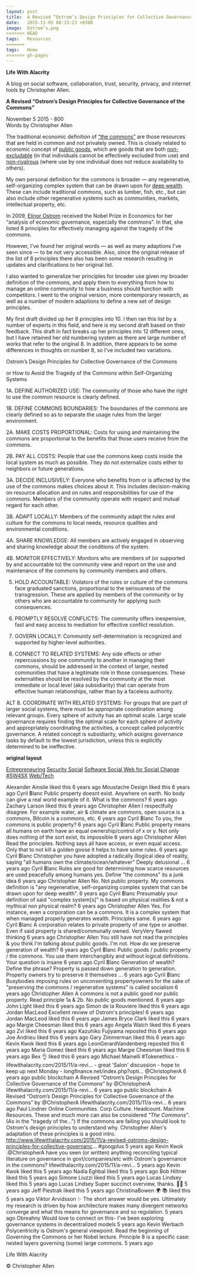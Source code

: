 ```yaml
---
layout: post
title:  A Revised “Ostrom’s Design Principles for Collective Governance of the Commons
date:   2015-11-05 08:15:23 +0300
image:  Ostrom’s.png
<<<<<<< HEAD
tags:   Resources
=======
tags:   Home
>>>>>>> gh-pages
---
```





**Life With Alacrity**

A blog on social software, collaboration, trust, security, privacy, and internet tools by Christopher Allen. 

**A Revised “Ostrom’s Design Principles for Collective Governance of the Commons”**

November 5 2015 - 800
<br>Words by Christopher Allen

The traditional economic definition of [“the commons”](https://en.wikipedia.org/wiki/Commons) are those resources that are held in common and not privately owned. This is closely related to economic concept of [public goods](https://en.wikipedia.org/wiki/Public_good), which are goods that are both [non-excludable](https://en.wikipedia.org/wiki/Excludability) (in that individuals cannot be effectively excluded from use) and [non-rivalrous](https://en.wikipedia.org/wiki/Rivalry_(economics)) (where use by one individual does not reduce availability to others).

My own personal definition for the commons is broader — any regenerative, self-organizing complex system that can be drawn upon for [deep wealth](https://www.artbrock.com/presentations/new-economy-new-wealth). These can include traditional commons, such as lumber, fish, etc., but can also include other regenerative systems such as communities, markets, intellectual property, etc.

In 2009, [Elinor Ostrom](https://en.wikipedia.org/wiki/Elinor_Ostrom) received the Nobel Prize in Economics for her “analysis of economic governance, especially the commons”. In that, she listed 8 principles for effectively managing against the tragedy of the commons.

However, I've found her original words — as well as many adaptions I've seen since — to be not very accessible. Also, since the original release of the list of 8 principles there also has been some research resulting in updates and clarifications to her original list.

I also wanted to generalize her principles for broader use given my broader definition of the commons, and apply them to everything from how to manage an online community to how a business should function with competitors. I went to the original version, more contemporary research, as well as a number of modern adaptions to define a new set of design principles.

My first draft divided up her 8 principles into 10. I then ran this list by a number of experts in this field, and here is my second draft based on their feedback. This draft in fact breaks up her principles into 12 different ones, but I have retained her old numbering system as there are large number of works that refer to the original 8. In addition, there appears to be some differences in thoughts on number 8, so I've included two variations.

Ostrom’s Design Principles for Collective Governance of the Commons

or
How to Avoid the Tragedy of the Commons within Self-Organizing Systems

1A. DEFINE AUTHORIZED USE: The community of those who have the right to use the common resource is clearly defined.

1B. DEFINE COMMONS BOUNDARIES: The boundaries of the commons are clearly defined so as to separate the usage rules from the larger environment.

2A. MAKE COSTS PROPORTIONAL: Costs for using and maintaining the commons are proportional to the benefits that those users receive from the commons.

2B. PAY ALL COSTS: People that use the commons keep costs inside the local system as much as possible. They do not externalize costs either to neighbors or future generations.

3A. DECIDE INCLUSIVELY: Everyone who benefits from or is affected by the use of the commons makes choices about it. This includes decision-making on resource allocation and on rules and responsibilities for use of the commons. Members of the community operate with respect and mutual regard for each other.

3B. ADAPT LOCALLY: Members of the community adapt the rules and culture for the commons to local needs, resource qualities and environmental conditions.

4A. SHARE KNOWLEDGE: All members are actively engaged in observing and sharing knowledge about the conditions of the system.

4B. MONITOR EFFECTIVELY: Monitors who are members of (or supported by and accountable to) the community view and report on the use and maintenance of the commons by community members and others.

5. HOLD ACCOUNTABLE: Violators of the rules or culture of the commons face graduated sanctions, proportional to the seriousness of the transgression. These are applied by members of the community or by others who are accountable to community for applying such consequences.

6. PROMPTLY RESOLVE CONFLICTS: The community offers inexpensive, fast and easy access to mediation for effective conflict resolution.

7. GOVERN LOCALLY: Community self-determination is recognized and supported by higher-level authorities.

8. CONNECT TO RELATED SYSTEMS: Any side effects or other repercussions by one community to another in managing their commons, should be addressed in the context of larger, nested communities that have a legitimate role in those consequences. These externalities should be resolved by the community at the most immediate or local level (aka subsidiarity) that can operate from effective human relationships, rather than by a faceless authority.

ALT 8. COORDINATE WITH RELATED SYSTEMS: For groups that are part of larger social systems, there must be appropriate coordination among relevant groups. Every sphere of activity has an optimal scale. Large scale governance requires finding the optimal scale for each sphere of activity and appropriately coordinating the activities, a concept called polycentric governance. A related concept is subsidiarity, which assigns governance tasks by default to the lowest jurisdiction, unless this is explicitly determined to be ineffective.

**original layout**

[Entrepreneuring]() [Security Social]() [Software Social Web for Social Change]() [#SW4SX]() [Web/Tech]()

Alexander Ainslie
liked this
6 years ago
Moustache Design
liked this
6 years ago
Cyril ฿lanc
Public property doesnt exist. Anywhere on earth. No body can give a real world example of it. What is the commons?
6 years ago
Zachary Larson
liked this
6 years ago
Christopher Allen
I respectfully disagree. For example water, air & climate are commons, open source is a commons, Bitcoin is a commons, etc.
6 years ago
Cyril ฿lanc
To you, the commons is public property?
6 years ago
Cyril ฿lanc
Public property means all humans on earth have an equal ownership/control of x or y. Not only does nothing of the sort exist, its impossible
6 years ago
Christopher Allen
Read the principles. Nothing says all have access, or even equal access. Only that to not kill a golden goose it helps to have some rules.
6 years ago
Cyril ฿lanc
Christopher you have adopted a radically illogical idea of reality, saying "all humans own the climate/ocean/whatever" Deeply delusional ...
6 years ago
Cyril ฿lanc
Rules are good for determining how scarce resources are used peacefully among humans yes. Define "the commons" its a junk idea
6 years ago
Christopher Allen
No. Not public property. My commons definition is "any regenerative, self-organizing complex system that can be drawn upon for deep wealth".
6 years ago
Cyril ฿lanc
Presumably your definition of said "complex system[s]" is based on physical realities & not a mythical non physical realm?
6 years ago
Christopher Allen
Yes. For instance, even a corporation can be a commons. It is a complex system that when managed properly generates wealth. Principles same.
6 years ago
Cyril ฿lanc
A corporation relates to private property of one type or another. Even if said property is shared/communally owned. VeryVery flawed thinking
6 years ago
Christopher Allen
You still have not read the principles & you think I'm talking about public goods. I'm not. How do we preserve generation of wealth?
6 years ago
Cyril ฿lanc
Public goods / public property / the commons. You use them interchangibly and without logical definitions. Your question is insane
6 years ago
Cyril ฿lanc
Generation of wealth? Define the phrase? Property is passed down generation to generation. Property owners try to preserve it themselves ...
6 years ago
Cyril ฿lanc
Busybodies imposing rules on unconsenting propertyowners for the sake of "preserving the commons / regenerative systems" is called socialism
6 years ago
Christopher Allen
A commons is not a public good nor public property. Read principle 1a & 2b. No public goods mentioned.
6 years ago
John Light
liked this
6 years ago
Simon de la Rouviere
liked this
6 years ago
Jordan MacLeod
Excellent review of Ostrom's principles!
6 years ago
Jordan MacLeod
liked this
6 years ago
James Bryce Clark
liked this
6 years ago
Margie Cheesman
liked this
6 years ago
Angela Walch
liked this
6 years ago
Zvi
liked this
6 years ago
Kazuhiko Fujiyama
reposted this
6 years ago
Joe Andrieu
liked this
6 years ago
Gary Zimmerman
liked this
6 years ago
Kevin Kwok
liked this
6 years ago
LeonGerardVandenberg
reposted this
6 years ago
Maria Gomez
liked this
6 years ago
Margie Cheesman
liked this
6 years ago
Bex 👌
liked this
6 years ago
Michael Mainelli
#Tokenethics - lifewithalacrity.com/2015/11/a-revi… - great 'Salon' discussion - hope to keep up next Monday - longfinance.net/index.php?opti… @ChristopherA
6 years ago
public blockchain
A Revised “Ostrom’s Design Principles for Collective Governance of the Commons” by @ChristopherA lifewithalacrity.com/2015/11/a-revi…
6 years ago
public blockchain
A Revised “Ostrom’s Design Principles for Collective Governance of the Commons” by @ChristopherA lifewithalacrity.com/2015/11/a-revi…
6 years ago
Paul Lindner
Online Communities. Corp Culture. Headcount. Machine Resources. These and much more can also be considered _"The Commons"_. (As in the "tragedy of the...") If the commons are failing you should look to Ostrom's design principles to understand why. Christopher Allen's adaptation of these principles is a good intro. http://www.lifewithalacrity.com/2015/11/a-revised-ostroms-design-principles-for-collective-governanc... #googplus
5 years ago
Kevin Kwok
.@ChristopherA have you seen (or written) anything reconciling typical literature on governance in govt/companies/etc with Ostrom's governance in the commons? lifewithalacrity.com/2015/11/a-revi…
5 years ago
Kevin Kwok
liked this
5 years ago
Nadia Eghbal
liked this
5 years ago
Bob Hiltner
liked this
5 years ago
Simone Liuzzi
liked this
5 years ago
Lucas Lindsey
liked this
5 years ago
Lucas Lindsey
Super succinct overview, thanks. 🙏🏻
5 years ago
Jeff Piestrak
liked this
5 years ago
ChristinaBowen 🌍 📚
liked this
5 years ago
Viktor Arvidsson ✨
The short answer would be yes. Ultimately my research is driven by how architecture makes many divergent networks converge and what this means for governance and so regulation.
5 years ago
Obreahny
Would love to connect on this- I've been exploring governance systems in decentralized models
5 years ago
Kevin Werbach
Polycentricity is Ostrom's general viewpoint. Read the beginning of Governing the Commons or her Nobel lecture. Principle 8 is a specific case: nested layers governing (some) large commons.
5 years ago

Life With Alacrity

© Christopher Allen
